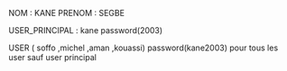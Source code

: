 NOM : KANE 
PRENOM : SEGBE 

USER_PRINCIPAL : kane password(2003)

USER ( soffo ,michel ,aman ,kouassi)  password(kane2003) pour tous les user sauf user principal





 
 
